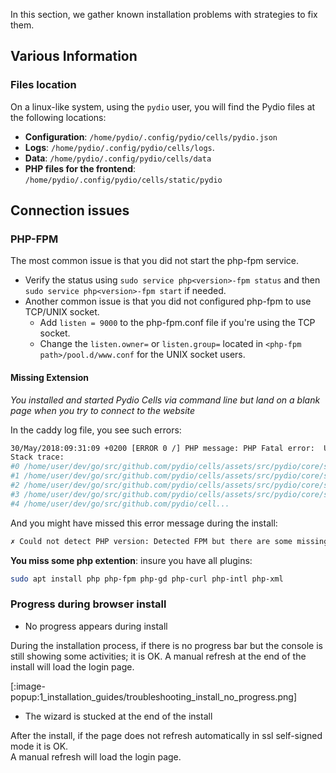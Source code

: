 In this section, we gather known installation problems with strategies to fix them.

## Various Information

### Files location

On a linux-like system, using the `pydio` user, you will find the Pydio files at the following locations:

- **Configuration**: `/home/pydio/.config/pydio/cells/pydio.json`
- **Logs**: `/home/pydio/.config/pydio/cells/logs`.
- **Data**: `/home/pydio/.config/pydio/cells/data`
- **PHP files for the frontend**: `/home/pydio/.config/pydio/cells/static/pydio`

## Connection issues

### PHP-FPM

The most common issue is that you did not start the php-fpm service.

- Verify the status using `sudo service php<version>-fpm status` and then `sudo service php<version>-fpm start` if needed.
- Another common issue is that you did not configured php-fpm to use TCP/UNIX socket.
   - Add `listen = 9000` to the php-fpm.conf file if you're using the TCP socket.
   - Change the `listen.owner=` or `listen.group=` located in `<php-fpm path>/pool.d/www.conf` for the UNIX socket users.


#### Missing Extension

_You installed and started Pydio Cells via command line but land on a blank page when you try to connect to the website_

In the caddy log file, you see such errors:

```sh
30/May/2018:09:31:09 +0200 [ERROR 0 /] PHP message: PHP Fatal error:  Uncaught Error: Class 'DOMDocument' not found in /home/user/go/src/github.com/pydio/cells/assets/src/pydio/core/src/pydio/Core/PluginFramework/Plugin.php:458
Stack trace:
#0 /home/user/dev/go/src/github.com/pydio/cells/assets/src/pydio/core/src/pydio/Core/PluginFramework/PluginsService.php(594): Pydio\Core\PluginFramework\Plugin->loadManifest()
#1 /home/user/dev/go/src/github.com/pydio/cells/assets/src/pydio/core/src/pydio/Core/PluginFramework/PluginsService.php(154): Pydio\Core\PluginFramework\PluginsService->softLoad('core.cache', Array)
#2 /home/user/dev/go/src/github.com/pydio/cells/assets/src/pydio/core/src/pydio/Core/PluginFramework/PluginsService.php(829): Pydio\Core\PluginFramework\PluginsService::cachePluginSoftLoad()
#3 /home/user/dev/go/src/github.com/pydio/cells/assets/src/pydio/core/src/pydio/Core/PluginFramework/PluginsService.php(202): Pydio\Core\PluginFramework\PluginsService->getDetectedPlugins()
#4 /home/user/dev/go/src/github.com/pydio/cell...
``` 

And you might have missed this error message during the install:

```sh
✗ Could not detect PHP version: Detected FPM but there are some missing extensions : dom,curl,intl
``` 

**You miss some php extention**: insure you have all plugins:

```sh
sudo apt install php php-fpm php-gd php-curl php-intl php-xml
```

### Progress during browser install

- No progress appears during install

During the installation process, if there is no progress bar but the console is still showing some activities; it is OK. A manual refresh at the end of the install will load the login page.

[:image-popup:1_installation_guides/troubleshooting_install_no_progress.png]

- The wizard is stucked at the end of the install

After the install, if the page does not refresh automatically in ssl self-signed mode it is OK.  
A manual refresh will load the login page.
